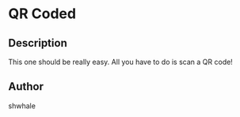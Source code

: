 # QR Coded

## Description

This one should be really easy. All you have to do is scan a QR code!

## Author
shwhale
